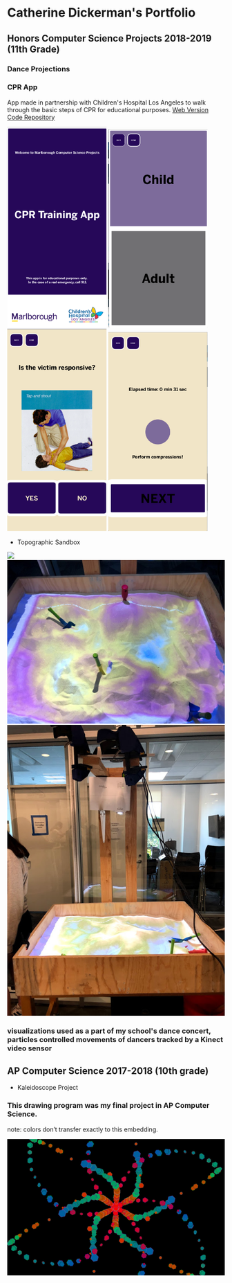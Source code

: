 # Catherine Dickerman's Portfolio


## Honors Computer Science Projects 2018-2019 (11th Grade)

### Dance Projections
### CPR App
App made in partnership with Children's Hospital Los Angeles to walk through the basic steps of CPR for educational purposes.
<a href="https://kyrakraft.github.io/cprtrainingapp/" target="_blank">Web Version</a>
<a href="https://github.com/kyrakraft/cprtrainingapp" target="_blank">Code Repository</a>

<img src="pics/cpr1.png" width="230">
<img src="pics/cpr2.png" width="230">
<img src="pics/cpr3.png" width="230">
<img src="pics/cpr4.png" width="230">

* Topographic Sandbox

<img src="pics/IMG_6429.jpg">
<img src="pics/IMG_6430.jpg">
<img src="pics/IMG_6431.jpg">

### visualizations used as a part of my school's dance concert, particles controlled movements of dancers tracked by a Kinect video sensor

<script src="processing.min.js"></script>
<canvas data-processing-sources= "danceprojection/danceprojection.pde danceprojection/Particle.pde"
    style="display:block; margin-left:auto; margin-right:auto;"></canvas>

## AP Computer Science 2017-2018 (10th grade)

* Kaleidoscope Project

### This drawing program was my final project in AP Computer Science.

note: colors don’t transfer exactly to this embedding.

<img src="pics/screen-0447.png">



<script src="processing.min.js"></script>
<canvas data-processing-sources="Project/Project.pde Project/Polygon.pde Project/Ball.pde Project/Drawable.pde" style="display:block; margin-left:auto; margin-right:auto;"></canvas>
